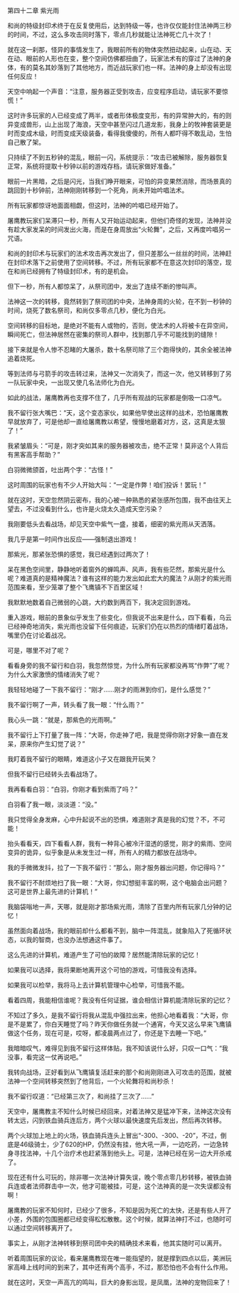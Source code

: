第四十二章 紫光雨


和尚的特级封印术终于在反复使用后，达到特级一等，也许仅仅能封住法神两三秒的时间，不过，这么多攻击同时落下，零点几秒就能让法神死亡几十次了！

就在这一刹那，怪异的事情发生了，我眼前所有的物体突然扭动起来，山在动、天在动、眼前的人形也在变，整个空间仿佛都扭曲了，玩家法术有的穿过了法神的身体，有的莫名其妙落到了其他地方，而近战玩家们也一样。法神的身上却没有出现任何反应！

天空中响起一个声音：“注意，服务器正受到攻击，应变程序启动，请玩家不要惊慌！”

这时许多玩家的人已经变成了两半，或者形体极度变形，有的异常肿大的，有的则异变成兽形，山上出现了海浪，天空中甚至闪过几道龙影，我身上的牧神套装更是时而变成木级，时而变成天级装备，看得我傻傻的，所有人都吓得不敢乱动，生怕自己散了架。

只持续了不到五秒钟的混乱，眼前一闪，系统提示：“攻击已被解除，服务器恢复正常，系统将提取十秒钟以前的游戏存档，请玩家做好准备。”

眼前一片黑暗，之后是闪光，当我们睁开眼来，可怕的异变果然消除，而场景真的跳回到十秒钟前，法神刚刚转移到一个死角，尚未开始吟唱法术。

所有玩家都惊讶地面面相觑，但这时，法神的吟唱已经开始了。

屠鹰教玩家们呆滞只一秒，所有人又开始运动起来，但他们奇怪的发现，法神并没有趁大家发呆的时间发出火海，而是在身周放出“火轮舞”，之后，又再度吟唱另一咒语。

和尚的封印术与玩家们的法术攻击再次发出了，但只差那么一丝丝的时间，法神赶在封印术落下之前使用了空间转移。不过，所有玩家都不在意这次封印的落空，现在和尚已经拥有了特级封印术，有的是机会。

但下一秒，所有人都惊呆了，从祭司团中，发出了连续不断的惨叫声。

法神这一次的转移，竟然转到了祭司团的中央，法神身周的火轮，在不到一秒钟的时间，烧死了数名祭司，和尚仅多零点几秒，便化为白光。

空间转移的目标地，是绝对不能有人或物的，否则，使法术的人将被卡在异空间，瞬间死亡，但法神居然在密集的祭司人群中，找到那几乎不可能找到的缝隙！

接下来就是令人惨不忍睹的大屠杀，数十名祭司除了三个跑得快的，其余全被法神追着烧死。

等到法师与弓箭手的攻击转过来，法神又一次消失了，而这一次，他又转移到了另一队玩家中央，一出现又使几名法师化为白光。

如此的战法，屠鹰教再也支撑不住了，几乎所有观战的玩家都是倒吸一口凉气。

我不留行张大嘴巴：“天，这个变态家伙，如果他早使出这样的战术，恐怕屠鹰教早就放弃了，可是他却一直给屠鹰教以希望，慢慢地磨着对方，这，这真是太狠了！”

我紧皱眉头：“可是，刚才突如其来的服务器被攻击，绝不正常！莫非这个人背后有黑客高手帮助？”

白羽微微颌首，吐出两个字：“古怪！”

这时周围的玩家也有不少人开始大叫：“一定是作弊！咱们投诉！罢玩！”

就在这时，天空忽然阴云密布，我的心被一种熟悉的紧张感所包围，我不由往天上望去，不过没看到什么，也许是火烧太久造成天空污染？

我刚要低头去看战场，却见天空中紫气一盛，接着，细密的紫光雨从天洒落。

我几乎是第一时间作出反应——强制退出游戏！

那紫光，那紧张恐惧的感觉，我已经遇到过两次了！

呆在黑色空间里，静静地听着窗外的蝉鸣声、风声，我有些茫然，那紫光是什么呢？难道真的是精神魔法？谁有这样的能力发出如此宏大的魔法？从刚才的紫光雨范围来看，至少笼罩了整个飞鹰镇不下百里区域！

我默默地数着自己微弱的心跳，大约数到两百下，我决定回到游戏。

重入游戏，眼前的景象似乎发生了些变化，但我说不出来是什么，四下看看，乌云已经神奇地消失，紫光雨也没留下任何痕迹，玩家们仍在以热烈的情绪盯着战场，嘴里仍在讨论着战况。

可是，哪里不对了呢？

看看身旁的我不留行和白羽，我忽然惊觉，为什么所有玩家都没再骂“作弊”了呢？为什么大家激愤的情绪消失了呢？

我轻轻地碰了一下我不留行：“刚才……刚才的雨淋到你们，是什么感觉？”

我不留行啊了一声，转头看了我一眼：“什么雨？”

我心头一跳：“就是，那紫色的光雨啊。”

我不留行上下打量了我一阵：“大哥，你走神了吧，我是觉得你刚才好象一直在发呆，原来你产生幻觉了说？”

我盯着我不留行的眼睛，难道这小子又在跟我开玩笑？

但我不留行已经转头去看战场了。

我再看看白羽：“白羽，你刚才看到紫雨了吗？”

白羽看了我一眼，淡淡道：“没。”

我只觉得全身发麻，心中升起说不出的恐惧，难道刚才真是我的幻觉？不，不可能！

抬头看看天，四下看看人群，我有一种背心被冷汗湿透的感觉，刚才的紫雨、空间变异的诡异，似乎象是从未发生过一样，所有人的精力都放在战场中。

我的手微微发抖，拉了一下我不留行：“那么，刚才服务器出问题，你记得吗？”

我不留行不耐烦地扫了我一眼：“大哥，你幻想挺丰富的啊，这个电脑会出问题？这可是世界上最先进的计算机！”

我脑袋嗡地一声，天哪，就是刚才那场紫光雨，清除了百里内所有玩家几分钟的记忆！

虽然面向着战场，我的眼前却什么都看不到，脑中一阵混乱，就象陷入了死循环状态，以我的智商，也没办法想通这件事了。

这么先进的计算机，难道产生了可怕的故障？居然能清除玩家的记忆！

如果我可以选择，我将果断地离开这个可怕的游戏，可惜我没有选择。

如果我可以检举，我将马上去计算机管理中心检举，可惜我不能。

看着四周，我能相信谁呢？我没有任何证据，谁会相信计算机能清除玩家的记忆？

不知过了多久，是我不留行将我从混乱中强拉出来，他担心地看着我：“大哥，你是不是累了，你白天睡觉了吗？昨天你做任务就一个通宵，今天又这么早来飞鹰镇做这个任务，现在可是，哎呀，都凌晨两点过了，你还是下去睡一下吧。”

我暗暗叹气，难得见到我不留行这样体贴，我不知该说什么好，只叹一口气：“我没事，看完这一仗再说吧。”

我转向战场，正好看到从飞鹰镇复活赶来的那个和尚刚刚进入可攻击的范围，就被法神一个空间转移突然到了他背后，一个火轮舞将和尚秒杀！

我不留行叹道：“已经第三次了，和尚挂了三次了……”

天空中，屠鹰教主不知什么时候已经回来，对着法神又是猛冲下来，法神这次没有转太远，闪到铁血骑兵连后方，两个火球以最快速度先后发出，然后再次转移。

两个火球加上地上的火场，铁血骑兵连头上冒出“-300、-300、-20”，不过，倒底是46级骑士，少了620的HP，仍然没有挂，他大吼一声，一边吃药，一边急转身寻找法神，十几个治疗术也赶紧落到他头上。可是，法神已经在另一边大开杀戒了。

现在还有什么可玩的，除非哪一次法神计算失误，晚个零点零几秒转移，被铁血骑兵连或者法师群击中一次，他才可能被挂，可是，这个法神真的是一次失误都没有啊！

屠鹰教的玩家不知何时，已经少了很多，不知是因为死亡的太快，还是有些人开了小差，外围的包围圈都已经变得松松散散。这个时候，就算法神打不过，也随时可以通过空间转移离开了。

事实上，从刚才法神转移到祭司团中央的精确技术来看，他其实随时可以离开。

听着周围玩家的议论，看来屠鹰教现在唯一能指望的，就是撑到四点以后，美洲玩家高峰上线时间的到来了，其中还有两个高手，不过，那恐怕也不会有什么作用。

就在这时，天空一声高亢的鸣叫，巨大的身影出现，是凤凰，法神的宠物回来了！





